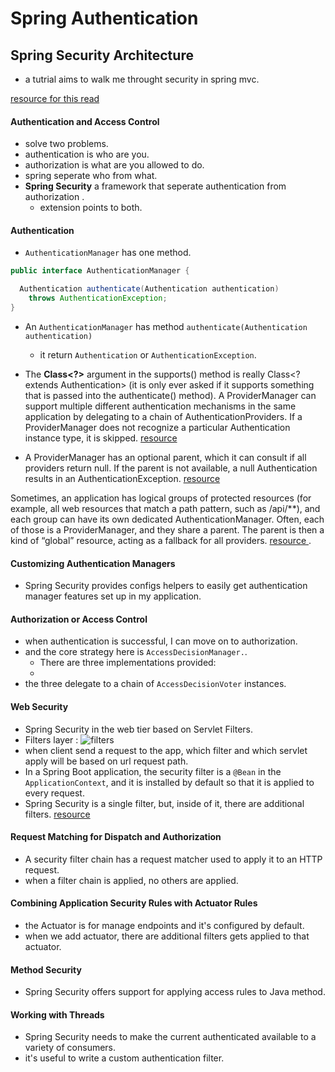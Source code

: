 # Spring Authentication 

## Spring Security Architecture
* a tutrial aims to walk me throught security in spring mvc.

[resource for this read](https://spring.io/guides/topicals/spring-security-architecture/)

#### Authentication and Access Control
* solve two problems.
* authentication is who are you.
* authorization is what are you allowed to do.
* spring seperate who from what.
* **Spring Security** a framework that seperate authentication from authorization .
  * extension points to both.

#### Authentication
* `AuthenticationManager` has one method.
```java
public interface AuthenticationManager {

  Authentication authenticate(Authentication authentication)
    throws AuthenticationException;
}

```

* An `AuthenticationManager` has method `authenticate(Authentication authentication)`
  * it return `Authentication`  or `AuthenticationException`.
* The **Class<?>** argument in the supports() method is really Class<? extends Authentication> (it is only ever asked if it supports something that is passed into the authenticate() method). A ProviderManager can support multiple different authentication mechanisms in the same application by delegating to a chain of AuthenticationProviders. If a ProviderManager does not recognize a particular Authentication instance type, it is skipped. [resource ](https://spring.io/guides/topicals/spring-security-architecture/)

* A ProviderManager has an optional parent, which it can consult if all providers return null. If the parent is not available, a null Authentication results in an AuthenticationException. [resource ](https://spring.io/guides/topicals/spring-security-architecture/)

Sometimes, an application has logical groups of protected resources (for example, all web resources that match a path pattern, such as /api/**), and each group can have its own dedicated AuthenticationManager. Often, each of those is a ProviderManager, and they share a parent. The parent is then a kind of “global” resource, acting as a fallback for all providers. [resource ](https://spring.io/guides/topicals/spring-security-architecture/).


#### Customizing Authentication Managers
* Spring Security provides configs helpers to easily get authentication manager features set up in my application.

#### Authorization or Access Control
- when authentication is successful, I can move on to authorization.
- and the core strategy here is `AccessDecisionManager.`.
  - There are three implementations provided: 
  - 
- the three delegate to a chain of `AccessDecisionVoter` instances.

#### Web Security
* Spring Security in the web tier based on Servlet Filters.
* Filters layer : 
![filters](https://raw.githubusercontent.com/spring-guides/top-spring-security-architecture/master/images/filters.png)
* when client send a request to the app, which filter and which servlet apply will be based on url request path.
* In a Spring Boot application, the security filter is a `@Bean` in the `ApplicationContext`, and it is installed by default so that it is applied to every request.
* Spring Security is a single filter, but, inside of it, there are additional filters.
  [resource](https://raw.githubusercontent.com/spring-guides/top-spring-security-architecture/master/images/security-filters.png)

#### Request Matching for Dispatch and Authorization
* A security filter chain has a request matcher  used to apply it to an HTTP request.
* when a filter chain is applied, no others are applied.

#### Combining Application Security Rules with Actuator Rules
*  the Actuator is for manage endpoints and it's configured by default.
*  when we add actuator, there are additional filters gets applied to that actuator.


#### Method Security
*  Spring Security offers support for applying access rules to Java method.

#### Working with Threads
* Spring Security  needs to make the current authenticated available to a variety of consumers.
* it's useful to write a custom authentication filter.
